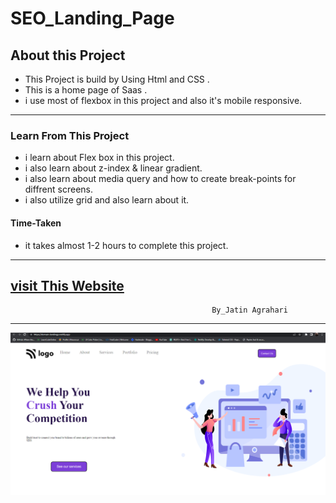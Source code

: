 # SEO_Landing_Page


## About this Project
- This Project is build by Using Html and CSS .                
- This is a home page of Saas .
- i use most of flexbox in this project and also it's  mobile responsive.  

---

### Learn From This Project
- i learn about Flex box in this project.
- i  also learn about z-index & linear gradient.
- i also learn about media query and how to create break-points for diffrent screens.
- i also utilize grid and also learn about it.

#### Time-Taken
- it takes almost 1-2 hours to complete this project.
---
[visit This Website](https://domain-landingp.netlify.app/)
---

                                                 By_Jatin Agrahari

---

![Demo-images](https://github.com/jatin2311/seo-landing-page/blob/master/Demo/ss-01.png)
